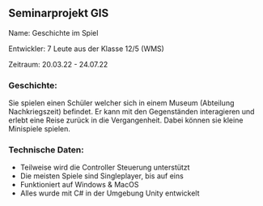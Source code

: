 ## Seminarprojekt GIS

Name: Geschichte im Spiel

Entwickler: 7 Leute aus der Klasse 12/5 (WMS)

Zeitraum: 20.03.22 - 24.07.22

### Geschichte:

Sie spielen einen Schüler welcher sich in einem Museum (Abteilung Nachkriegszeit) befindet. Er kann mit den Gegenständen interagieren und erlebt eine Reise zurück in die Vergangenheit. Dabei können sie kleine Minispiele spielen.

### Technische Daten:

* Teilweise wird die Controller Steuerung unterstützt
* Die meisten Spiele sind Singleplayer, bis auf eins
* Funktioniert auf Windows & MacOS
* Alles wurde mit C# in der Umgebung Unity entwickelt
